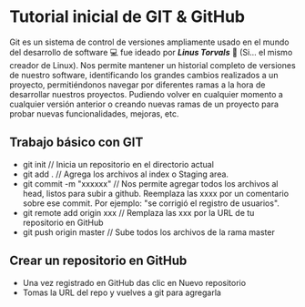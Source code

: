 # Tutorial inicial de GIT & GitHub

Git es un sistema de control de versiones ampliamente usado en el mundo del desarrollo de software :computer: fue ideado por ***Linus Torvals*** :man: (Si... el mismo creador de Linux). Nos permite mantener un historial completo de versiones de nuestro software, identificando los grandes cambios realizados a un proyecto, permitiéndonos navegar por diferentes ramas a la hora de desarrollar nuestros proyectos. Pudiendo volver en cualquier momento a cualquier versión anterior o creando nuevas ramas de un proyecto para probar nuevas funcionalidades, mejoras, etc. 

## Trabajo básico con GIT
- git init    // Inicia un repositorio en el directorio actual
- git add   . // Agrega los archivos al index o Staging area.
- git commit -m "xxxxxx" // Nos permite agregar todos los archivos al head, listos para subir a github. Reemplaza las xxxx por un comentario sobre ese commit. Por ejemplo: "se corrigió el registro de usuarios".
- git remote add origin xxx //  Remplaza las xxx por la URL de tu repositorio en GitHub
- git push origin master // Sube todos los archivos de la rama master

## Crear un repositorio en GitHub
- Una vez registrado en GitHub das clic en Nuevo repositorio
- Tomas la URL del repo y vuelves a git para agregarla


